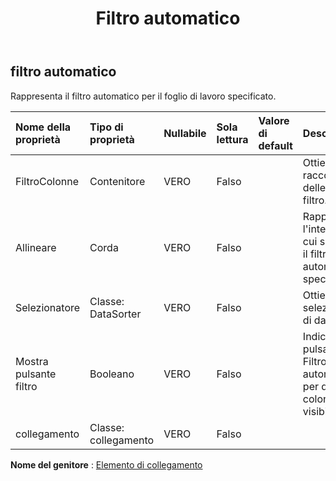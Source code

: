 ﻿---
title: Filtro automatico
second_title: Aspose.Cells Cloud Documen
type: docs
url: /it/specification/model/autofilter/
description: "Aspose.Cells Specifica del modello cloud: filtro automatico. Gestisci facilmente Excel e altri fogli di calcolo con funzionalità come apertura, generazione, modifica, divisione, unione, confronto e conversione"
kwords: Excel, Office, Foglio di calcolo, Cloud REST API, Filtro automatico
weight: 50
---
## **filtro automatico**

 Rappresenta il filtro automatico per il foglio di lavoro specificato.

| Nome della proprietà| Tipo di proprietà| Nullabile| Sola lettura| Valore di default| Descrizione|
|:- |:- |:- |:- |:- |:- |
| FiltroColonne| Contenitore| VERO| Falso|| Ottiene la raccolta delle colonne filtro.|
| Allineare| Corda| VERO| Falso|| Rappresenta l'intervallo a cui si applica il filtro automatico specificato.|
| Selezionatore| Classe: DataSorter| VERO| Falso|| Ottiene il selezionatore di dati.|
| Mostra pulsante filtro| Booleano| VERO| Falso|| Indica se il pulsante Filtro automatico per questa colonna è visibile.|
| collegamento| Classe: collegamento| VERO| Falso|||

**Nome del genitore** : [Elemento di collegamento](/specification/model/linkelement)


